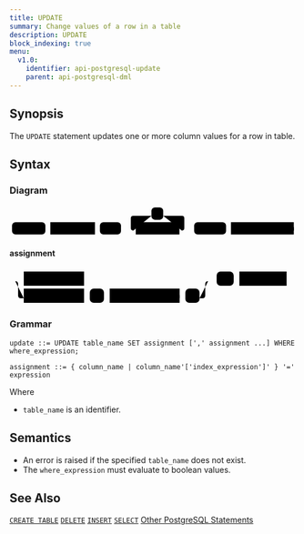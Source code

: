 ```yaml
---
title: UPDATE
summary: Change values of a row in a table
description: UPDATE
block_indexing: true
menu:
  v1.0:
    identifier: api-postgresql-update
    parent: api-postgresql-dml
---
```


## Synopsis

The `UPDATE` statement updates one or more column values for a row in table.

## Syntax

### Diagram

<svg class="rrdiagram" version="1.1" xmlns:xlink="http://www.w3.org/1999/xlink" xmlns="http://www.w3.org/2000/svg" width="584" height="65" viewbox="0 0 584 65"><path class="connector" d="M0 52h5m68 0h10m91 0h10m43 0h30m-5 0q-5 0-5-5v-20q0-5 5-5h37m24 0h38q5 0 5 5v20q0 5-5 5m-5 0h30m65 0h10m128 0h5"/><rect class="literal" x="5" y="35" width="68" height="25" rx="7"/><text class="text" x="15" y="52">UPDATE</text><a xlink:href="../grammar_diagrams#table-name"><rect class="rule" x="83" y="35" width="91" height="25"/><text class="text" x="93" y="52">table_name</text></a><rect class="literal" x="184" y="35" width="43" height="25" rx="7"/><text class="text" x="194" y="52">SET</text><rect class="literal" x="289" y="5" width="24" height="25" rx="7"/><text class="text" x="299" y="22">,</text><a xlink:href="../grammar_diagrams#assignment"><rect class="rule" x="257" y="35" width="89" height="25"/><text class="text" x="267" y="52">assignment</text></a><rect class="literal" x="376" y="35" width="65" height="25" rx="7"/><text class="text" x="386" y="52">WHERE</text><a xlink:href="../grammar_diagrams#where-expression"><rect class="rule" x="451" y="35" width="128" height="25"/><text class="text" x="461" y="52">where_expression</text></a></svg>

#### assignment
<svg class="rrdiagram" version="1.1" xmlns:xlink="http://www.w3.org/1999/xlink" xmlns="http://www.w3.org/2000/svg" width="492" height="65" viewbox="0 0 492 65"><path class="connector" d="M0 22h25m106 0h223m-344 0q5 0 5 5v20q0 5 5 5h5m106 0h10m25 0h10m123 0h10m25 0h5q5 0 5-5v-20q0-5 5-5m5 0h10m30 0h10m83 0h5"/><a xlink:href="../grammar_diagrams#column-name"><rect class="rule" x="25" y="5" width="106" height="25"/><text class="text" x="35" y="22">column_name</text></a><a xlink:href="../grammar_diagrams#column-name"><rect class="rule" x="25" y="35" width="106" height="25"/><text class="text" x="35" y="52">column_name</text></a><rect class="literal" x="141" y="35" width="25" height="25" rx="7"/><text class="text" x="151" y="52">[</text><a xlink:href="../grammar_diagrams#index-expression"><rect class="rule" x="176" y="35" width="123" height="25"/><text class="text" x="186" y="52">index_expression</text></a><rect class="literal" x="309" y="35" width="25" height="25" rx="7"/><text class="text" x="319" y="52">]</text><rect class="literal" x="364" y="5" width="30" height="25" rx="7"/><text class="text" x="374" y="22">=</text><a xlink:href="../grammar_diagrams#expression"><rect class="rule" x="404" y="5" width="83" height="25"/><text class="text" x="414" y="22">expression</text></a></svg>

### Grammar
```
update ::= UPDATE table_name SET assignment [',' assignment ...] WHERE where_expression;

assignment ::= { column_name | column_name'['index_expression']' } '=' expression
```

Where

- `table_name` is an identifier.

## Semantics
- An error is raised if the specified `table_name` does not exist.
- The `where_expression` must evaluate to boolean values.

## See Also

[`CREATE TABLE`](../ddl_create_table)
[`DELETE`](../dml_delete)
[`INSERT`](../dml_insert)
[`SELECT`](../dml_select)
[Other PostgreSQL Statements](..)
